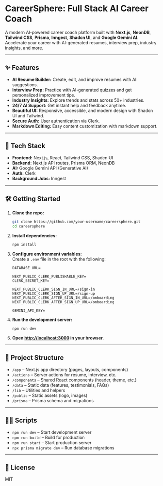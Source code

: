 # CareerSphere: Full Stack AI Career Coach

A modern AI-powered career coach platform built with **Next.js**, **NeonDB**, **Tailwind CSS**, **Prisma**, **Inngest**, **Shadcn UI**, and **Google Gemini AI**.  
Accelerate your career with AI-generated resumes, interview prep, industry insights, and more.

---

## ✨ Features

- **AI Resume Builder:** Create, edit, and improve resumes with AI suggestions.
- **Interview Prep:** Practice with AI-generated quizzes and get personalized improvement tips.
- **Industry Insights:** Explore trends and stats across 50+ industries.
- **24/7 AI Support:** Get instant help and feedback anytime.
- **Beautiful UI:** Responsive, accessible, and modern design with Shadcn UI and Tailwind.
- **Secure Auth:** User authentication via Clerk.
- **Markdown Editing:** Easy content customization with markdown support.

---

## 🚀 Tech Stack

- **Frontend:** Next.js, React, Tailwind CSS, Shadcn UI
- **Backend:** Next.js API routes, Prisma ORM, NeonDB
- **AI:** Google Gemini API (Generative AI)
- **Auth:** Clerk
- **Background Jobs:** Inngest

---

## 🛠️ Getting Started

1. **Clone the repo:**
   ```sh
   git clone https://github.com/your-username/careersphere.git
   cd careersphere
   ```

2. **Install dependencies:**
   ```sh
   npm install
   ```

3. **Configure environment variables:**  
   Create a `.env` file in the root with the following:
   ```
   DATABASE_URL=

   NEXT_PUBLIC_CLERK_PUBLISHABLE_KEY=
   CLERK_SECRET_KEY=

   NEXT_PUBLIC_CLERK_SIGN_IN_URL=/sign-in
   NEXT_PUBLIC_CLERK_SIGN_UP_URL=/sign-up
   NEXT_PUBLIC_CLERK_AFTER_SIGN_IN_URL=/onboarding
   NEXT_PUBLIC_CLERK_AFTER_SIGN_UP_URL=/onboarding

   GEMINI_API_KEY=
   ```

4. **Run the development server:**
   ```sh
   npm run dev
   ```

5. **Open [http://localhost:3000](http://localhost:3000) in your browser.**

---

## 📂 Project Structure

- `/app` – Next.js app directory (pages, layouts, components)
- `/actions` – Server actions for resume, interview, etc.
- `/components` – Shared React components (header, theme, etc.)
- `/data` – Static data (features, testimonials, FAQs)
- `/lib` – Utilities and helpers
- `/public` – Static assets (logo, images)
- `/prisma` – Prisma schema and migrations

---

## 🧑‍💻 Scripts

- `npm run dev` – Start development server
- `npm run build` – Build for production
- `npm run start` – Start production server
- `npx prisma migrate dev` – Run database migrations

---

## 📝 License

MIT
